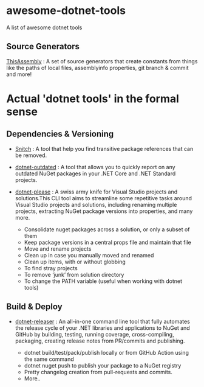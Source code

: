# awesome-dotnet-tools
A list of awesome dotnet tools

## Source Generators 

[ThisAssembly](https://github.com/devlooped/ThisAssembly) : A set of source generators that create constants from things like the paths of local files, assemblyinfo properties, git branch & commit and more!

# Actual 'dotnet tools' in the formal sense

## Dependencies & Versioning

- [Snitch](https://github.com/spectresystems/snitch) : A tool that help you find transitive package references that can be removed. 

- [dotnet-outdated](https://github.com/dotnet-outdated/dotnet-outdated) : A tool that allows you to quickly report on any outdated NuGet packages in your .NET Core and .NET Standard projects.

- [dotnet-please](https://github.com/morganstanley/dotnet-please/blob/main/README.md) : A swiss army knife for Visual Studio projects and solutions.This CLI tool aims to streamline some repetitive tasks around Visual Studio projects and solutions, including renaming multiple projects, extracting NuGet package versions into properties, and many more.  
    - Consolidate nuget packages across a solution, or only a subset of them
    - Keep package versions in a central props file and maintain that file
    - Move and rename projects
    - Clean up in case you manually moved and renamed
    - Clean up <Compile Remove="..." /> items, with or without globbing
    - To find stray projects
    - To remove ‘junk’ from solution directory
    - To change the PATH variable (useful when working with dotnet tools)
 
## Build & Deploy

- [dotnet-releaser](https://github.com/xoofx/dotnet-releaser) : An all-in-one command line tool that fully automates the release cycle of your .NET libraries and applications to NuGet and GitHub by building, testing, running coverage, cross-compiling, packaging, creating release notes from PR/commits and publishing.
  
  - dotnet build/test/pack/publish locally or from GitHub Action using the same command  
  - dotnet nuget push to publish your package to a NuGet registry
  - Pretty changelog creation from pull-requests and commits.
  - More..
  
